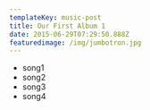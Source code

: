 ```yaml
---
templateKey: music-post
title: Our First Album 1
date: 2015-06-29T07:29:50.888Z
featuredimage: /img/jumbotron.jpg
---
```

- song1
- song2
- song3
- song4
